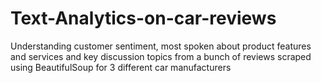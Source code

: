 # Text-Analytics-on-car-reviews
Understanding customer sentiment, most spoken about product features and services and key discussion topics from a bunch of reviews scraped using BeautifulSoup for 3 different car manufacturers
